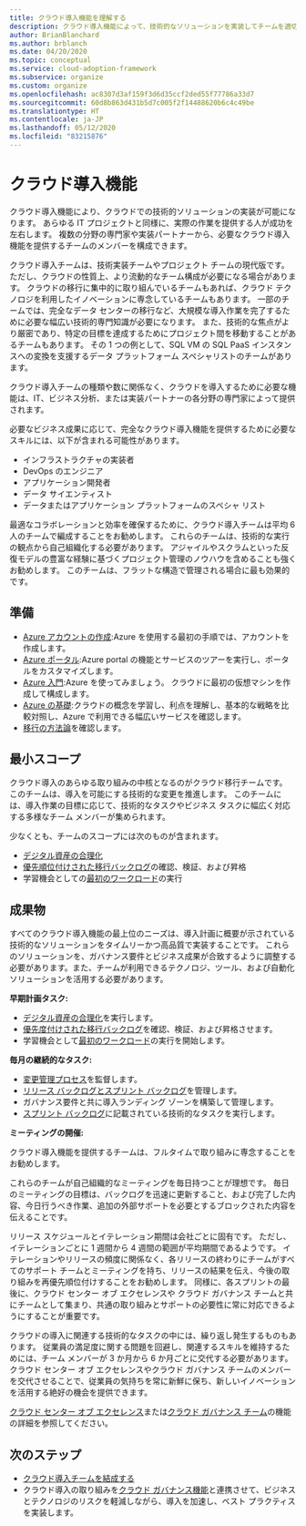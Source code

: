 ```yaml
---
title: クラウド導入機能を理解する
description: クラウド導入機能によって、技術的なソリューションを実装してチームを適切に配置できるようにする方法を理解します。
author: BrianBlanchard
ms.author: brblanch
ms.date: 04/20/2020
ms.topic: conceptual
ms.service: cloud-adoption-framework
ms.subservice: organize
ms.custom: organize
ms.openlocfilehash: ac8307d3af159f3d6d35ccf2ded55f77786a33d7
ms.sourcegitcommit: 60d8b863d431b5d7c005f2f14488620b6c4c49be
ms.translationtype: HT
ms.contentlocale: ja-JP
ms.lasthandoff: 05/12/2020
ms.locfileid: "83215876"
---
```

# <a name="cloud-adoption-functions"></a>クラウド導入機能

クラウド導入機能により、クラウドでの技術的ソリューションの実装が可能になります。 あらゆる IT プロジェクトと同様に、実際の作業を提供する人が成功を左右します。 複数の分野の専門家や実装パートナーから、必要なクラウド導入機能を提供するチームのメンバーを構成できます。

クラウド導入チームは、技術実装チームやプロジェクト チームの現代版です。 ただし、クラウドの性質上、より流動的なチーム構成が必要になる場合があります。 クラウドの移行に集中的に取り組んでいるチームもあれば、クラウド テクノロジを利用したイノベーションに専念しているチームもあります。 一部のチームでは、完全なデータ センターの移行など、大規模な導入作業を完了するために必要な幅広い技術的専門知識が必要になります。 また、技術的な焦点がより厳密であり、特定の目標を達成するためにプロジェクト間を移動することがあるチームもあります。 その 1 つの例として、SQL VM の SQL PaaS インスタンスへの変換を支援するデータ プラットフォーム スペシャリストのチームがあります。

クラウド導入チームの種類や数に関係なく、クラウドを導入するために必要な機能は、IT、ビジネス分析、または実装パートナーの各分野の専門家によって提供されます。

必要なビジネス成果に応じて、完全なクラウド導入機能を提供するために必要なスキルには、以下が含まれる可能性があります。

- インフラストラクチャの実装者
- DevOps のエンジニア
- アプリケーション開発者
- データ サイエンティスト
- データまたはアプリケーション プラットフォームのスペシャ リスト

最適なコラボレーションと効率を確保するために、クラウド導入チームは平均 6 人のチームで編成することをお勧めします。 これらのチームは、技術的な実行の観点から自己組織化する必要があります。 アジャイルやスクラムといった反復モデルの豊富な経験に基づくプロジェクト管理のノウハウを含めることも強くお勧めします。 このチームは、フラットな構造で管理される場合に最も効果的です。

## <a name="preparation"></a>準備

- [Azure アカウントの作成](https://docs.microsoft.com/learn/modules/create-an-azure-account):Azure を使用する最初の手順では、アカウントを作成します。
- [Azure ポータル](https://docs.microsoft.com/learn/modules/tour-azure-portal):Azure portal の機能とサービスのツアーを実行し、ポータルをカスタマイズします。
- [Azure 入門](https://docs.microsoft.com/learn/modules/welcome-to-azure):Azure を使ってみましょう。 クラウドに最初の仮想マシンを作成して構成します。
- [Azure の基礎](https://docs.microsoft.com/learn/paths/azure-for-the-data-engineer):クラウドの概念を学習し、利点を理解し、基本的な戦略を比較対照し、Azure で利用できる幅広いサービスを確認します。
- [移行の方法論](../migrate/index.md)を確認します。

## <a name="minimum-scope"></a>最小スコープ

クラウド導入のあらゆる取り組みの中核となるのがクラウド移行チームです。 このチームは、導入を可能にする技術的な変更を推進します。 このチームには、導入作業の目標に応じて、技術的なタスクやビジネス タスクに幅広く対応する多様なチーム メンバーが集められます。

少なくとも、チームのスコープには次のものが含まれます。

- [デジタル資産の合理化](../digital-estate/index.md)
- [優先順位付けされた移行バックログ](../migrate/migration-considerations/assess/release-iteration-backlog.md)の確認、検証、および昇格
- 学習機会としての[最初のワークロード](../digital-estate/rationalize.md#select-the-first-workload)の実行

## <a name="deliverable"></a>成果物

すべてのクラウド導入機能の最上位のニーズは、導入計画に概要が示されている技術的なソリューションをタイムリーかつ高品質で実装することです。 これらのソリューションを、ガバナンス要件とビジネス成果が合致するように調整する必要があります。また、チームが利用できるテクノロジ、ツール、および自動化ソリューションを活用する必要があります。

**早期計画タスク:**

- [デジタル資産の合理化](../digital-estate/index.md)を実行します。
- [優先度付けされた移行バックログ](../migrate/migration-considerations/assess/release-iteration-backlog.md)を確認、検証、および昇格させます。
- 学習機会として[最初のワークロード](../digital-estate/rationalize.md#select-the-first-workload)の実行を開始します。

**毎月の継続的なタスク:**

- [変更管理プロセス](../migrate/migration-considerations/prerequisites/technical-complexity.md)を監督します。
- [リリース バックログとスプリント バックログ](../migrate/migration-considerations/assess/release-iteration-backlog.md)を管理します。
- ガバナンス要件と共に導入ランディング ゾーンを構築して管理します。
- [スプリント バックログ](../migrate/migration-considerations/assess/release-iteration-backlog.md)に記載されている技術的なタスクを実行します。

**ミーティングの開催:**

クラウド導入機能を提供するチームは、フルタイムで取り組みに専念することをお勧めします。

これらのチームが自己組織的なミーティングを毎日持つことが理想です。 毎日のミーティングの目標は、バックログを迅速に更新すること、および完了した内容、今日行うべき作業、追加の外部サポートを必要とするブロックされた内容を伝えることです。

リリース スケジュールとイテレーション期間は会社ごとに固有です。 ただし、イテレーションごとに 1 週間から 4 週間の範囲が平均期間であるようです。 イテレーションやリリースの頻度に関係なく、各リリースの終わりにチームがすべてのサポート チームとミーティングを持ち、リリースの結果を伝え、今後の取り組みを再優先順位付けすることをお勧めします。 同様に、各スプリントの最後に、クラウド センター オブ エクセレンスや クラウド ガバナンス チームと共にチームとして集まり、共通の取り組みとサポートの必要性に常に対応できるようにすることが重要です。

クラウドの導入に関連する技術的なタスクの中には、繰り返し発生するものもあります。 従業員の満足度に関する問題を回避し、関連するスキルを維持するためには、チーム メンバーが 3 か月から 6 か月ごとに交代する必要があります。 クラウド センター オブ エクセレンスやクラウド ガバナンス チームのメンバーを交代させることで、従業員の気持ちを常に新鮮に保ち、新しいイノベーションを活用する絶好の機会を提供できます。

[クラウド センター オブ エクセレンス](./cloud-center-of-excellence.md)または[クラウド ガバナンス チーム](./cloud-governance.md)の機能の詳細を参照してください。

## <a name="next-steps"></a>次のステップ

- [クラウド導入チームを結成する](../get-started/team/cloud-adoption.md)
- クラウド導入の取り組みを[クラウド ガバナンス機能](./cloud-governance.md)と連携させて、ビジネスとテクノロジのリスクを軽減しながら、導入を加速し、ベスト プラクティスを実装します。
